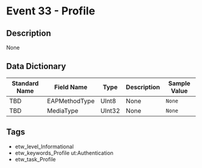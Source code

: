 # Event 33 - Profile

## Description
None

## Data Dictionary
|Standard Name|Field Name|Type|Description|Sample Value|
|---|---|---|---|---|
|TBD|EAPMethodType|UInt8|None|`None`|
|TBD|MediaType|UInt32|None|`None`|

## Tags
* etw_level_Informational
* etw_keywords_Profile ut:Authentication
* etw_task_Profile